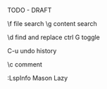 TODO - DRAFT

\f file search
\g content search

\d find and replace
        ctrl G toggle

C-u undo history

\c comment

:LspInfo
Mason
Lazy
